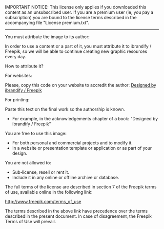 IMPORTANT NOTICE: This license only applies if you downloaded this content as
an unsubscribed user. If you are a premium user (ie, you pay a subscription)
you are bound to the license terms described in the accompanying file
"License premium.txt".

---------------------

You must attribute the image to its author:

In order to use a content or a part of it, you must attribute it to ibrandify / Freepik,
so we will be able to continue creating new graphic resources every day.


How to attribute it?

For websites:

Please, copy this code on your website to accredit the author:
<a href="http://www.freepik.com">Designed by ibrandify / Freepik</a>

For printing:

Paste this text on the final work so the authorship is known.
- For example, in the acknowledgements chapter of a book:
"Designed by ibrandify / Freepik"


You are free to use this image:

- For both personal and commercial projects and to modify it.
- In a website or presentation template or application or as part of your design.

You are not allowed to:

- Sub-license, resell or rent it.
- Include it in any online or offline archive or database.

The full terms of the license are described in section 7 of the Freepik
terms of use, available online in the following link:

  http://www.freepik.com/terms_of_use

The terms described in the above link have precedence over the terms described
in the present document. In case of disagreement, the Freepik Terms of Use
will prevail.